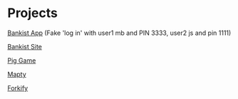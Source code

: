# Projects

[Bankist App](https://bankist-app-mb3.netlify.app) (Fake 'log in' with user1 mb and PIN 3333, user2 js and pin 1111)

[Bankist Site](https://bankist-site-mb3.netlify.app)

[Pig Game](https://pig-game-mb3.netlify.app)

[Mapty](https://mapty-mb3.netlify.app)

[Forkify](https://forkify-v2.netlify.app/)
